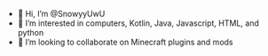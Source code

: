 - 👋 Hi, I’m @SnowyyUwU
- 👀 I’m interested in computers, Kotlin, Java, Javascript, HTML, and python
- 💞️ I’m looking to collaborate on Minecraft plugins and mods

<!---
SnowyyUwU/SnowyyUwU is a ✨ special ✨ repository because its `README.md` (this file) appears on your GitHub profile.
You can click the Preview link to take a look at your changes.
--->

